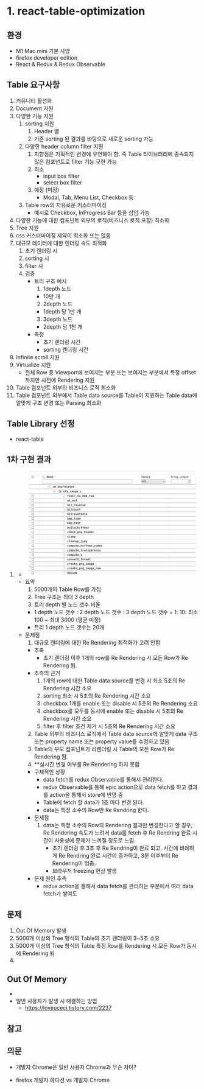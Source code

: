 # 1. react-table-optimization

## 환경

- M1 Mac mini 기본 사양
- firefox developer edition
- React & Redux & Redux Observable

## Table 요구사항

1.  커뮤니티 활성화
2.  Document 지원
3.  다양한 기능 지원
    1. sorting 지원
       1. Header 별
       2. 기존 sorting 된 결과를 바탕으로 새로운 sorting 가능
    2. 다양한 header column filter 지원
       1. 지향점은 기획적인 변경에 유연해야 함. 즉 Table 라이브러리에 종속되지 않은 컴포넌트로 filter 기능 구현 가능
       2. 최소
          - input box filter
          - select box filter
       3. 예정 (미정)
          - Modal, Tab, Menu List, Checkbox 등
    3. Table row의 자유로운 커스터마이징
       - 예시로 Checkbox, InProgress Bar 등을 삽입 가능
4.  다양한 기능에 대한 컴포넌트 외부의 로직(비즈니스 로직 포함) 최소화
5.  Tree 지원
6.  css 커스터마이징 제약이 최소화 또는 없음
7.  대규모 데이터에 대한 렌더링 속도 최적화
    1. 초기 렌더링 시
    2. sorting 시
    3. filter 시
    4. 검증
       - 트리 구조 예시
         1. 1depth 노드
         - 10만 개
         2. 2depth 노드
         - 1depth 당 1만 개
         3. 3depth 노드
         - 2depth 당 1천 개
       - 측정
         - 초기 렌더링 시간
         - sorting 렌더링 시간
8.  Infinite scroll 지원
9.  Virtualize 지원
    - 전체 Row 중 Viewport에 보여지는 부분 또는 보여지는 부분에서 특정 offset 까지만 사전에 Rendering 지원
10. Table 컴포넌트 외부의 비즈니스 로직 최소화
11. Table 컴포넌트 외부에서 Table data source를 Table이 지원하는 Table data에 알맞게 구조 변경 또는 Parsing 최소화

## Table Library 선정

- react-table

## 1차 구현 결과

1.  - ![1.png](./imgs/1.png)
    - 요약
      1. 5000개의 Table Row를 가짐
      2. Tree 구조는 최대 3 depth
      3. 트리 depth 별 노드 갯수 비율
      - 1 depth 노드 갯수 : 2 depth 노드 갯수 : 3 depth 노드 갯수 = 1: 10: 최소 100 ~ 최대 3000 (평균 미정)
      - 트리 1 depth 노드 갯수는 20개
    - 문제점
      1. 대규모 랜더링에 대한 Re Rendering 최적화가 고려 안함
      - 추측
        - 초기 렌더링 이후 1개의 row를 Re Rendering 시 모든 Row가 Re Rendering 됨.
      - 추측의 근거
        1. 1개의 row에 대한 Table data source를 변경 시 최소 5초의 Re Rendering 시간 소요
        2. sorting 최소 시 5초의 Re Rendering 시간 소요
        3. checkbox 1개를 enable 또는 disable 시 5초의 Re Rendering 소요
        4. checkbox를 모두를 동시에 enable 또는 disable 시 5초의 Re Rendering 시간 소요
        5. filter 후 filter 조건 제거 시 5초의 Re Rendering 시간 소요
      2. Table 외부의 비즈니스 로직에서 Table data source에 알맞게 data 구조 또는 property name 또는 property value를 수정하고 있음
      3. Table의 부모 컴포넌트가 리렌더링 시 Table의 모든 Row가 Re Rendering 됨.
      4. \*\*실시간 변경 여부를 Re Rendering 하지 못함
      - 구체적인 상황
        - data fetch를 redux Observable를 통해서 관리한다.
        - redux Observable를 통해 epic action으로 data fetch를 하고 결과를 action을 통해서 store에 반영 중
        - Table에 fetch 할 data가 1초 마다 변경 된다.
        - data는 특정 소수의 Row만 Re Rendring 한다.
      - 문제점
        1.  data는 특정 소수의 Row의 Rendering 결과만 변경한다고 할 경우, Re Rendering 속도가 느려서 data를 fetch 후 Re Rendring 완료 시간이 사용성에 문제가 느껴질 정도로 느림.
            - 초기 렌더링 후 3초 후 Re Rendring이 완료 되고, 시간에 비례하게 Re Rendring 완료 시간이 증가하고, 3분 이후부터 Re Rendering이 멈춤.
            - 브라우저 freezing 현상 발생
      - 문제 원인 추측
        - redux action을 통해서 data fetch를 관리하는 부분에서 여러 data fetch가 쌓여도

##

## 문제

1.  Out Of Memory 발생
2.  5000개 이상의 Tree 형식의 Table의 초기 렌더링이 3~5초 소요
3.  5000개 이상의 Tree 형식의 Table 특정 Row를 Rendering 시 모든 Row가 동시에 Rendering 됨
4.

## Out Of Memory

-
- 일반 사용자가 발생 시 해결하는 방법
  - https://loveuceci.tistory.com/2237

## 참고

## 의문

- 개발자 Chrome은 일반 사용자 Chrome과 무슨 차이?

- firefox 개발자 에디션 vs 개발자 Chrome
